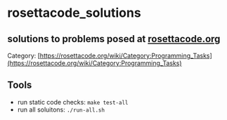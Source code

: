 # rosettacode_solutions

## solutions to problems posed at [rosettacode.org](https://rosettacode.org)

Category: [https://rosettacode.org/wiki/Category:Programming_Tasks](https://rosettacode.org/wiki/Category:Programming_Tasks)

## Tools

- run static code checks: `make test-all`
- run all soluitons: `./run-all.sh`
